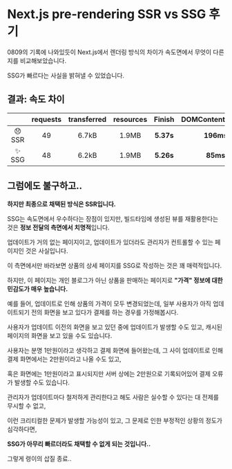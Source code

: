 # Next.js pre-rendering SSR vs SSG 후기

0809의 기록에 나와있듯이 Next.js에서 렌더링 방식의 차이가 속도면에서 무엇이 다른지를 비교해보았습니다.

SSG가 빠르다는 사실을 밝혀낼 수 있었습니다.

## 결과: 속도 차이

|     | requests | transferred | resources |  Finish   | DOMContentLoaded |   Load    |
| :-: | :------: | :---------: | :-------: | :-------: | :--------------: | :-------: |
| 😞 SSR |    49    |    6.7kB    |   1.9MB   | **5.37s** |    **196ms**     | **235ms** |
| :sparkles: SSG |    48    |    6.2kB    |   1.9MB   | **5.26s** |     **85ms**     | **130ms** |

## 그럼에도 불구하고..

**하지만 최종으로 채택된 방식은 SSR입니다.**

SSG는 속도면에서 우수하다는 장점이 있지만, 빌드타임에 생성된 뷰를 재활용한다는 것은 **정보 전달의 측면에서 치명적**입니다.

업데이트가 거의 없는 페이지이고, 업데이트가 있더라도 관리자가 컨트롤할 수 있는 페이지인 것은 사실입니다.

이 측면에서만 바라보면 상품의 상세 페이지를 SSG로 작성하는 것은 꽤 매력적입니다.

하지만, 이 페이지는 개인 블로그가 아닌 상품을 판매하는 페이지로 **"가격" 정보에 대한 민감도가 매우 높습니다.**

예를 들어, 업데이트로 인해 상품의 가격이 모두 변경되었는데, 일부 사용자가 아직 업데이트되기 전의 화면을 보고 있다가 결제를 하는 경우를 가정해봅시다.

사용자가 업데이트 이전의 화면을 보고 있던 중에 업데이트가 발생할 수도 있고, 캐시된 페이지의 화면을 보고 있을 수도 있습니다.

사용자는 분명 1만원이라고 생각하고 결제 화면에 들어왔는데, 그 사이 업데이트로 인해 결제 화면에서는 2만원이라고 나올 수도 있고,

혹은 화면에는 1만원이라고 표시되지만 서버 상에는 2만원으로 기록되어있어 결제 오류가 발생할 수도 있습니다.

관리자가 업데이트마다 철저하게 관리한다고 해도 사람은 실수할 수 있다는 대 전제를 무시할 수 없고,

이런 크리티컬한 문제가 발생할 가능성이 있고, 그 문제로 인한 부정적인 상황의 정도가 심각하다면,

**SSG가 아무리 빠르더라도 채택할 수 없게 되는 것입니다..**

그렇게 령이의 삽질 종료..

